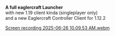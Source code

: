 **A full eaglercraft Launcher**
<br>
with new 1.19 client kinda (singleplayer only)
<br>
and a new Eaglercraft Controller Client for 1.12.2 
<br>

[Screen recording 2025-06-26 10.09.53 AM.webm](https://github.com/user-attachments/assets/ae4b2ce5-94a8-49b8-a0f2-2c88769577f3)
